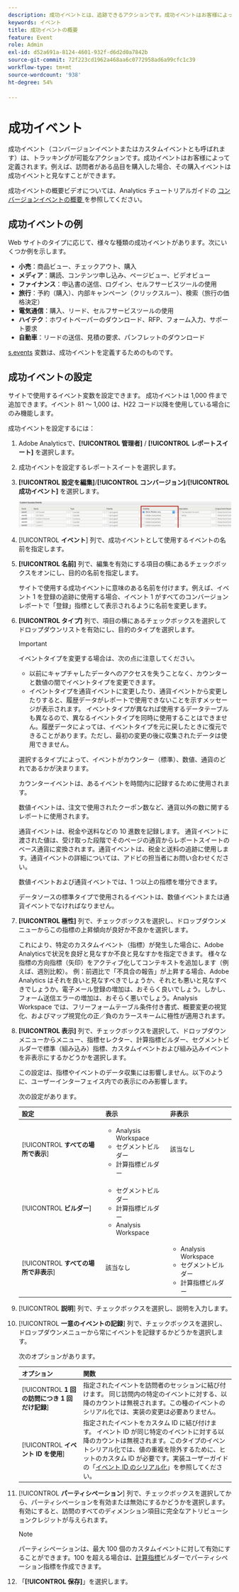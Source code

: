 ```yaml
---
description: 成功イベントとは、追跡できるアクションです。成功イベントはお客様によって定義されます。例えば、訪問者があるアイテムを購入した場合、その購入イベントは成功イベントと見なすことができます。
keywords: イベント
title: 成功イベントの概要
feature: Event
role: Admin
exl-id: d52a691a-8124-4601-932f-d6d2d0a7842b
source-git-commit: 72f223cd1962a468aa6c0772958ad6a99cfc1c39
workflow-type: tm+mt
source-wordcount: '938'
ht-degree: 54%

---
```


# 成功イベント

成功イベント（コンバージョンイベントまたはカスタムイベントとも呼ばれます）は、トラッキングが可能なアクションです。成功イベントはお客様によって定義されます。例えば、訪問者がある品目を購入した場合、その購入イベントは成功イベントと見なすことができます。

成功イベントの概要ビデオについては、Analytics チュートリアルガイドの [ コンバージョンイベントの概要 ](https://experienceleague.adobe.com/ja/docs/analytics-learn/tutorials/analysis-workspace/metrics/introduction-to-conversion-events) を参照してください。

## 成功イベントの例

Web サイトのタイプに応じて、様々な種類の成功イベントがあります。次にいくつか例を示します。

* **小売**：商品ビュー、チェックアウト、購入
* **メディア**：購読、コンテンツ申し込み、ページビュー、ビデオビュー
* **ファイナンス**：申込書の送信、ログイン、セルフサービスツールの使用
* **旅行**：予約（購入）、内部キャンペーン（クリックスルー）、検索（旅行の価格決定）
* **電気通信**：購入、リード、セルフサービスツールの使用
* **ハイテク**：ホワイトペーパーのダウンロード、RFP、フォーム入力、サポート要求
* **自動車**：リードの送信、見積の要求、パンフレットのダウンロード

[s.events](https://experienceleague.adobe.com/docs/analytics/implementation/vars/page-vars/events/event-serialization.html?lang=ja) 変数は、成功イベントを定義するためのものです。

## 成功イベントの設定

サイトで使用するイベント変数を設定できます。 成功イベントは 1,000 件まで追加できます。イベント 81 ～ 1,000 は、H22 コード以降を使用している場合にのみ機能します。

成功イベントを設定するには：

1. Adobe Analyticsで、**[!UICONTROL 管理者]** / **[!UICONTROL レポートスイート]** を選択します。
1. 成功イベントを設定するレポートスイートを選択します。
1. **[!UICONTROL 設定を編集]**/**[!UICONTROL コンバージョン]**/**[!UICONTROL 成功イベント]** を選択します。

   ![手順の結果](/help/admin/admin/c-manage-report-suites/c-edit-report-suites/conversion-var-admin/c-success-events/assets/success_event_page.png)

1. [!UICONTROL **イベント**] 列で、成功イベントとして使用するイベントの名前を指定します。

1. **[!UICONTROL 名前]** 列で、編集を有効にする項目の横にあるチェックボックスをオンにし、目的の名前を指定します。

   サイトで使用する成功イベントに意味のある名前を付けます。例えば、イベント 1 を登録の追跡に使用する場合、イベント 1 がすべてのコンバージョンレポートで「登録」指標として表示されるように名前を変更します。

1. **[!UICONTROL タイプ]** 列で、項目の横にあるチェックボックスを選択してドロップダウンリストを有効にし、目的のタイプを選択します。

   >[!IMPORTANT]
   >
   >イベントタイプを変更する場合は、次の点に注意してください。<ul><li>以前にキャプチャしたデータへのアクセスを失うことなく、カウンターと数値の間でイベントタイプを変更できます。</li><li>イベントタイプを通貨イベントに変更したり、通貨イベントから変更したりすると、履歴データがレポートで使用できないことを示すメッセージが表示されます。 イベントタイプが異なれば使用するデータテーブルも異なるので、異なるイベントタイプを同時に使用することはできません。履歴データによっては、イベントタイプを元に戻したときに復元できることがあります。ただし、最初の変更の後に収集されたデータは使用できません。</li></ul>

   選択するタイプによって、イベントがカウンター（標準）、数値、通貨のどれであるかが決まります。 <p>カウンターイベントは、あるイベントを時間内に記録するために使用されます。</p><p>数値イベントは、注文で使用されたクーポン数など、通貨以外の数に関するレポートに使用されます。</p> <p>通貨イベントは、税金や送料などの 10 進数を記録します。 通貨イベントに渡された値は、受け取った段階でそのページの通貨からレポートスイートのベース通貨に変換されます。通貨イベントは、税金と送料の追跡に使用します。通貨イベントの詳細については、アドビの担当者にお問い合わせください。<p>数値イベントおよび通貨イベントでは、1 つ以上の指標を増分できます。</p><p>データソースの標準タイプで使用されるイベントは、数値イベントまたは通貨イベントでなければなりません。</p>

1. **[!UICONTROL 極性]** 列で、チェックボックスを選択し、ドロップダウンメニューからこの指標の上昇傾向が良好か不良かを選択します。

   これにより、特定のカスタムイベント（指標）が発生した場合に、Adobe Analyticsで状況を良好と見なすか不良と見なすかを指定できます。 様々な指標の方向指標（矢印）をアクティブ化してコンテキストを追加します（例えば、週別比較）。  例：前週比で「不具合の報告」が上昇する場合、Adobe Analytics はそれを良いと見なすべきでしょうか、それとも悪いと見なすべきでしょうか。電子メール登録の増加は、おそらく良いでしょう。しかし、フォーム送信エラーの増加は、おそらく悪いでしょう。Analysis Workspace では、フリーフォームテーブル条件付き書式、概要変更の視覚化、およびマップ視覚化の正／負のカラースキームに極性が適用されます。

1. **[!UICONTROL 表示]** 列で、チェックボックスを選択して、ドロップダウンメニューからメニュー、指標セレクター、計算指標ビルダー、セグメントビルダーで標準（組み込み）指標、カスタムイベントおよび組み込みイベントを非表示にするかどうかを選択します。

   この設定は、指標やイベントのデータ収集には影響しません。以下のように、ユーザーインターフェイス内での表示にのみ影響します。

   次の設定があります。

   | 設定 | 表示 | 非表示 |
   |---------|----------|---------|
   | [!UICONTROL **すべての場所で表示**] | <ul><li>Analysis Workspace</li><li>セグメントビルダー</li><li>計算指標ビルダー</li></ul> | 該当なし |
   | [!UICONTROL **ビルダー**] | <ul><li>セグメントビルダー</li><li>計算指標ビルダー</li><li>Analysis Workspace</li></ul> |
   | [!UICONTROL **すべての場所で非表示**] | 該当なし | <ul><li>Analysis Workspace</li><li>セグメントビルダー</li><li>計算指標ビルダー</li></ul> |

1. [!UICONTROL **説明**] 列で、チェックボックスを選択し、説明を入力します。
1. [!UICONTROL **一意のイベントの記録**] 列で、チェックボックスを選択し、ドロップダウンメニューから常にイベントを記録するかどうかを選択します。

   次のオプションがあります。

   | オプション | 関数 |
   |---------|----------|
   | [!UICONTROL **1 回の訪問につき 1 回だけ記録**] | 指定されたイベントを訪問者のセッションに結び付けます。 同じ訪問内の特定のイベントに対する、以降のカウントは無視されます。この種のイベントのシリアル化では、実装の変更は必要ありません。 |
   | [!UICONTROL **イベント ID を使用**] | 指定されたイベントをカスタム ID に結び付けます。 イベント ID が同じ特定のイベントに対する以降のカウントは無視されます。このタイプのイベントシリアル化では、値の重複を除外するために、ヒットのカスタム ID が必要です。実装ユーザーガイドの「[イベント ID のシリアル化](/help/implement/vars/page-vars/events/event-serialization.md)」を参照してください。 |

1. [!UICONTROL **パーティシペーション**] 列で、チェックボックスを選択してから、パーティシペーションを有効または無効にするかどうかを選択します。 有効にすると、訪問のすべてのディメンション項目に完全なアトリビューションクレジットが与えられます。

   >[!NOTE]
   >
   >パーティシペーションは、最大 100 個のカスタムイベントに対して有効にすることができます。100 を超える場合は、[計算指標](/help/components/c-calcmetrics/c-workflow/cm-workflow/c-build-metrics/participation-metric.md)ビルダーでパーティシペーション指標を作成できます。

1. 「**[!UICONTROL 保存]**」を選択します。
